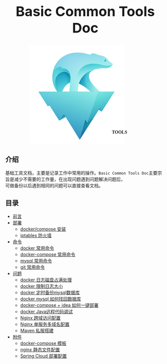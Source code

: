 <h1 align="center" style="font-size:43px">Basic Common Tools Doc</h1>

<p align="center">
  <img src="./images/速抠图 (1).png" style="width:300px" class="no-zoom" />
  <span style="font-size: 14px; font-family: fantasy; font-weight: 600; position: relative; top: -32px; left: -44px;">
    TOOLS
  </span>
</p>

## 介绍

基础工具文档，主要是记录工作中常用的操作。`Basic Common Tools Doc`主要宗旨是减少不需要的工作量，在出现问题遇到问题解决问题后，
<br>可做备份以后遇到相同的问题可以直接查看文档。

## 目录

* [前言](/)
* [部署](/deploy/install?id=)
  * [docker/compose 安装](/deploy/install)
  * [iptables 防火墙](/deploy/iptables)
* [命令](/cmd/docker-cmd?id=)
  * [docker 常用命令](/cmd/docker-cmd)
  * [docker-compose 常用命令](/cmd/docker-compose-cmd)
  * [mysql 常用命令](/cmd/mysql-cmd)
  * [git 常用命令](/cmd/git-cmd)
* [问题](/problem/docker-compose-problem?id=)
  * [docker 日志磁盘占满处理](/problem/docker-compose-problem)
  * [docker 限制日志大小](/problem/docker-size)
  * [docker 定时备份mysql数据库](/problem/docker-mysql-data-cron)
  * [docker mysql 如何找回数据库](/problem/docker-mysql-error)
  * [docker-compose + idea 如何一键部署](/problem/docker-compose-deploy)
  * [docker Java远程代码调试](/problem/docker-remote)
  * [Nginx 跨域访问配置](/problem/nginx-cron)
  * [Nginx 单服务多域名配置](/problem/nginx-webside)
  * [Maven 私服搭建](/problem/docker-maven)
* [附件](/file/compose-template)
  * [docker-compose 模板](/file/compose-template?id=)
  * [nginx 静态文件配置](/file/docker-nginx)
  * [Spring Cloud 部署配置](/file/spring-cloud-deploy)
